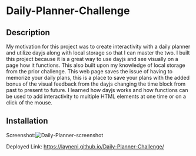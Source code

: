 # Daily-Planner-Challenge

## Description


My motivation for this project was to create interactivity with a daily planner and utilize dayjs along with local storage so that 
I can master the two. I built this project because it is a great way to use dayjs and see visually on a page how it functions. This also built upon my knowledge of local storage from the prior challenge. This web page saves the issue of having to memorize your daily plans, this is a place to save your plans with the added bonus of the visual feedback from the dayjs changing the time block from past to present to future. I learned how dayjs works and how functions can be used to add interactivity to multiple HTML elements at one time or on a click of the mouse.


## Installation

Screenshot:![Daily-Planner-screenshot](https://user-images.githubusercontent.com/116680523/202834616-e58635f7-cb87-4b25-8c58-e30534fed551.png)


Deployed Link: https://layneni.github.io/Daily-Planner-Challenge/
